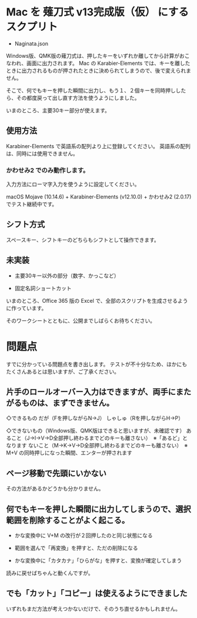 # Mac を 薙刀式 v13完成版（仮） にするスクプリト

* Naginata.json

Windows版、QMK版の薙刀式は、押したキーをいずれか離してから計算がおこなわれ、画面に出力されます。
Mac の Karabier-Elements では、キーを離したときに出力されるものが押されたときに決められてしまうので、後で変えられません。

そこで、何でもキーを押した瞬間に出力し、もう１、２個キーを同時押ししたら、その都度戻って出し直す方法を使うようにしました。

いまのところ、主要30キー部分が使えます。

## 使用方法

Karabiner-Elements で英語系の配列より上に登録してください。
英語系の配列は、同時には使用できません。

### かわせみ2 でのみ動作します。

入力方法にローマ字入力を使うように設定してください。

macOS Mojave (10.14.6) + Karabiner-Elements (v12.10.0) + かわせみ2 (2.0.17) でテスト継続中です。

## シフト方式

スペースキー、シフトキーのどちらもシフトとして操作できます。

## 未実装

* 主要30キー以外の部分（数字、かっこなど）

* 固定名詞ショートカット

いまのところ、Office 365 版の Excel で、全部のスクリプトを生成させるように作っています。

そのワークシートとともに、公開までしばらくお待ちください。

# 問題点

すでに分かっている問題点を書き出します。
テストが不十分なため、ほかにもたくさんあるとは思いますが、ご了承ください。

## 片手のロールオーバー入力はできますが、両手にまたがるものは、まずできません。

◇できるもの
だが（Fを押しながらN→J）
しゃしゅ（Rを押しながらH→P）

◇できないもの（Windows版、QMK版はできると思いますが、未確認です）
あること（J→I→V→D全部押し終わるまでどのキーも離さない）　※「あるど」となります
ないこと（M→K→V→D全部押し終わるまでどのキーも離さない）　※ M+V の同時押しになった瞬間、エンターが押されます

## ページ移動で先頭にいかない

その方法があるかどうかも分かりません。

## 何でもキーを押した瞬間に出力してしまうので、選択範囲を削除することがよく起こる。

* かな変換中に V+M の改行が２回押したのと同じ状態になる

* 範囲を選んで「再変換」を押すと、ただの削除になる

* かな変換中に「カタカナ」「ひらがな」を押すと、変換が確定してしまう

読みに戻せばちゃんと動くんですが。

## でも「カット」「コピー」は使えるようにできました

いずれもまだ方法が考えつかないだけで、そのうち直せるかもしれません。
